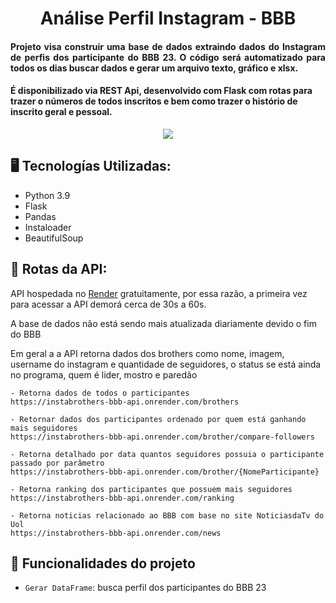 <h1 align="center">Análise Perfil Instagram - BBB</h1>
<h4 align="justify">Projeto visa construir uma base de dados extraindo dados do Instagram de perfis dos participante do BBB 23. O código será automatizado para todos os dias buscar dados e gerar um arquivo texto, gráfico e xlsx. </h4>
<h4> É disponibilizado via REST Api, desenvolvido com Flask com rotas para trazer o números de todos inscritos e bem como trazer o histório de inscrito geral e pessoal. </h4>

<p align="center">
<img src="http://img.shields.io/static/v1?label=STATUS&message=CONCLUIDO&color=GREEN&style=for-the-badge"/>
</p>

## 🖥️ Tecnologías Utilizadas:

- Python 3.9</br>
- Flask </br>
- Pandas </br>
- Instaloader </br>
- BeautifulSoup </br>

## 📌 Rotas da API:
 API hospedada no [Render](http://render.com/) gratuitamente, por essa razão, a primeira vez para acessar a API demorá cerca de 30s a 60s. 
 <p>A base de dados não está sendo mais atualizada diariamente devido o fim do BBB</p>
 <p> Em geral a a API retorna dados dos brothers como nome, imagem, username do instagram e quantidade de seguidores, o status se está ainda no programa, quem é lider, mostro e paredão </p>

    - Retorna dados de todos o participantes
    https://instabrothers-bbb-api.onrender.com/brothers

    - Retornar dados dos participantes ordenado por quem está ganhando mais seguidores
    https://instabrothers-bbb-api.onrender.com/brother/compare-followers

    - Retorna detalhado por data quantos seguidores possuia o participante passado por parâmetro
    https://instabrothers-bbb-api.onrender.com/brother/{NomeParticipante}
    
    - Retorna ranking dos participantes que possuem mais seguidores
    https://instabrothers-bbb-api.onrender.com/ranking
    
    - Retorna noticias relacionado ao BBB com base no site NoticiasdaTv do Uol
    https://instabrothers-bbb-api.onrender.com/news


## :hammer: Funcionalidades do projeto

- `Gerar DataFrame`: busca perfil dos participantes do BBB 23


